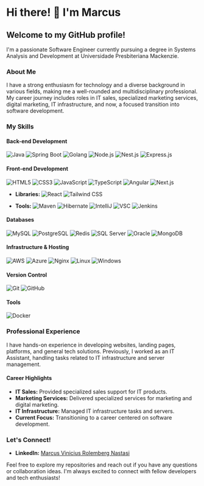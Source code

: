 # Hi there! 👋 I'm Marcus

## Welcome to my GitHub profile!

I'm a passionate Software Engineer currently pursuing a degree in Systems Analysis and Development at Universidade Presbiteriana Mackenzie.

### About Me

I have a strong enthusiasm for technology and a diverse background in various fields, making me a well-rounded and multidisciplinary professional. My career journey includes roles in IT sales, specialized marketing services, digital marketing, IT infrastructure, and now, a focused transition into software development. 

### My Skills

#### Back-end Development 
![Java](https://skillicons.dev/icons?i=java)
![Spring Boot](https://skillicons.dev/icons?i=spring)
![Golang](https://skillicons.dev/icons?i=go)
![Node.js](https://skillicons.dev/icons?i=nodejs)
![Nest.js](https://skillicons.dev/icons?i=nestjs)
![Express.js](https://skillicons.dev/icons?i=express)

#### Front-end Development
![HTML5](https://skillicons.dev/icons?i=html)
![CSS3](https://skillicons.dev/icons?i=css)
![JavaScript](https://skillicons.dev/icons?i=js)
![TypeScript](https://skillicons.dev/icons?i=ts)
![Angular](https://skillicons.dev/icons?i=angular)
![Next.js](https://skillicons.dev/icons?i=nextjs)
  
- **Libraries:**
![React](https://skillicons.dev/icons?i=react)
![Tailwind CSS](https://skillicons.dev/icons?i=tailwind)

- **Tools:**
![Maven](https://skillicons.dev/icons?i=maven)
![Hibernate](https://skillicons.dev/icons?i=hibernate)
![IntelliJ](https://skillicons.dev/icons?i=idea)
![VSC](https://skillicons.dev/icons?i=vscode)
![Jenkins](https://skillicons.dev/icons?i=jenkins)

#### Databases
![MySQL](https://skillicons.dev/icons?i=mysql)
![PostgreSQL](https://skillicons.dev/icons?i=postgres)
![Redis](https://skillicons.dev/icons?i=redis)
![SQL Server](https://img.shields.io/badge/-SQL%20Server-CC2927?style=flat-square&logo=microsoft-sql-server&logoColor=white)
![Oracle](https://img.shields.io/badge/-Oracle-F80000?style=flat-square&logo=oracle&logoColor=white)
![MongoDB](https://skillicons.dev/icons?i=mongodb)

#### Infrastructure & Hosting
![AWS](https://skillicons.dev/icons?i=aws)
![Azure](https://skillicons.dev/icons?i=azure)
![Nginx](https://skillicons.dev/icons?i=nginx)
![Linux](https://skillicons.dev/icons?i=linux)
![Windows](https://skillicons.dev/icons?i=windows)

#### Version Control
![Git](https://skillicons.dev/icons?i=git)
![GitHub](https://skillicons.dev/icons?i=github)

#### Tools
![Docker](https://skillicons.dev/icons?i=docker)

### Professional Experience

I have hands-on experience in developing websites, landing pages, platforms, and general tech solutions. Previously, I worked as an IT Assistant, handling tasks related to IT infrastructure and server management.

#### Career Highlights
- **IT Sales:** Provided specialized sales support for IT products.
- **Marketing Services:** Delivered specialized services for marketing and digital marketing.
- **IT Infrastructure:** Managed IT infrastructure tasks and servers.
- **Current Focus:** Transitioning to a career centered on software development.

### Let's Connect!
- **LinkedIn:** [Marcus Vinicius Rolemberg Nastasi](https://www.linkedin.com/in/marcus-vinicius-rolemberg-nastasi-1056601b7/)

Feel free to explore my repositories and reach out if you have any questions or collaboration ideas. I'm always excited to connect with fellow developers and tech enthusiasts!
